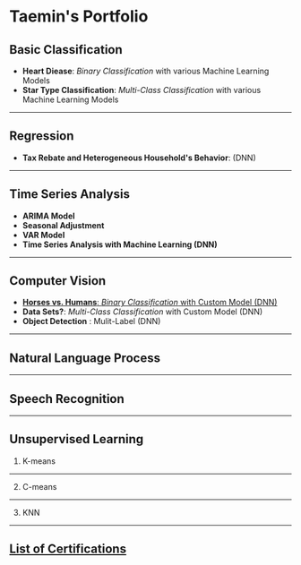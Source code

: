 # Taemin's Portfolio


## Basic Classification

- **Heart Diease**: _Binary Classification_ with various Machine Learning Models
- **Star Type Classification**: _Multi-Class Classification_ with various Machine Learning Models

------
## Regression

- **Tax Rebate and Heterogeneous Household's Behavior**: (DNN)

------

## Time Series Analysis

- **ARIMA Model**
- **Seasonal Adjustment**
- **VAR Model**
- **Time Series Analysis with Machine Learning (DNN)**

------

## Computer Vision

- [**Horses vs. Humans**: _Binary Classification_ with Custom Model (DNN)](https://github.com/TaeminDA/portfolio/blob/main/computer_vision/horsehuman/Image_Binary_Classification_with_TF_Horses_vs_Humans.ipynb)
- **Data Sets?**: _Multi-Class Classification_ with Custom Model (DNN)
- **Object Detection** : Mulit-Label (DNN)

------

## Natural Language Process

------

## Speech Recognition

------


## Unsupervised Learning

1. K-means

------

2. C-means

------

3. KNN

------


## [List of Certifications](https://github.com/TaeminDA/portfolio/blob/main/certifications/)

